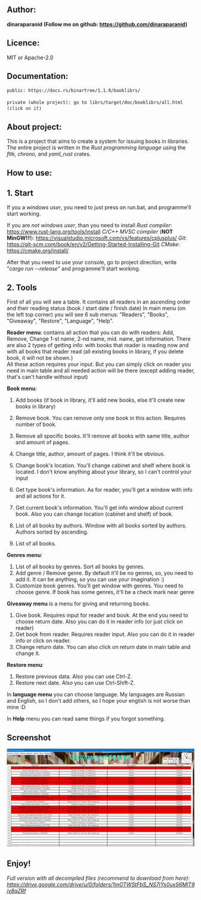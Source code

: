**Author**: 
--------------------------
**dinaraparanid (Follow me on github: https://github.com/dinaraparanid)**

**Licence**: 
--------------------------
MIT or Apache-2.0

**Documentation**: 
--------------------------

    public: https://docs.rs/binartree/1.1.9/booklibrs/
		
    private (whole project): go to librs/target/doc/booklibrs/all.html (click on it)
**About project**:
--------------------------
This is a project that aims to create a system for issuing books in libraries.
The entire project is written in the *Rust programming language* using the *fltk, chrono,* and *yaml_rust* crates.

**How to use**:
--------------------------

**1. Start**
--------------------------

If you a *windows user*, you need to just press on run.bat, and programme'll start working.

If you are *not windows user*, than you need to install 
*Rust compiler*: https://www.rust-lang.org/tools/install
*C/C++ MVSC compiler* (**NOT MinGW!!!**): https://visualstudio.microsoft.com/vs/features/cplusplus/
*Git*: https://git-scm.com/book/en/v2/Getting-Started-Installing-Git
*CMake*: https://cmake.org/install/

After that you need to use your console, go to project direction, write "*cargo run --release*" and programme'll start working.

**2. Tools**
--------------------------
First of all you will see a table. It contains all readers in an ascending order and their reading status (book / start date / finish date)
In main menu (on the left top corner) you will see 6 sub menus: "Readers", "Books", "Giveaway", "Restore", "Language", "Help".

**Reader menu**: contains all action that you can do with readers: Add, Remove, Change 1-st name, 2-nd name, mid. name, get information.
There are also 2 types of getting info: with books that reader is reading now and with all books that reader read 
(all existing books in library, if you delete book, it will not be shown.)  
All these action requires your input. But you can simply click on reader you need in main table and all needed action will be there 
(except adding reader, that's can't handle without input)

**Book menu**:
1) Add books (if book in library, it'll add new books, else it'll create new books in library)
2) Remove book. You can remove only one book in this action. Requires number of book.
3) Remove all specific books. It'll remove all books with same title, author and amount of pages.
4) Change title, author, amount of pages. I think it'll be obvious.
5) Change book's location. You'll change cabinet and shelf where book is located. I don't know anything about your library, so I can't
 control your input

6) Get type book's information. As for reader, you'll get a window with info and all actions for it.
7) Get current book's information. You'll get info window about current book. Also you can change location (cabinet and shelf) of book.
8) List of all books by authors. Window with all books sorted by authors. Authors sorted by ascending.
9) List of all books.

**Genres menu**:
1) List of all books by genres. Sort all books by genres.
2) Add genre / Remove genre. By default it'll be no genres, so, you need to add it. It can be anything, so you can use your imagination :)
3) Customize book genres. You'll get window with genres. You need to choose genre. If book has some genres, it'll be a check mark near genre

**Giveaway menu** is a menu for giving and returning books.
1) Give book. Requires input for reader and book. At the end you need to choose return date. Also you can do it in reader info 
(or just click on reader)
2) Get book from reader. Requires reader input. Also you can do it in reader info or click on reader.
3) Change return date. You can also click on return date in main table and change it.

**Restore menu**:
1) Restore previous data. Also you can use Ctrl-Z.
2) Restore next date. Also you can use Ctrl-Shift-Z.

In **language menu** you can choose language. My languages are Russian and English, so I don't add others, 
so I hope your english is not worse than mine :D

In **Help** menu you can read same things if you forgot something.

Screenshot
--------------------------

![1](screen.png)

**Enjoy!**   
--------------------------

*Full version with all decompiled files (recommend to download from here):
 https://drive.google.com/drive/u/0/folders/1mOTWStFbS_NS7iYs0uxS6MlT9jv8qZRf*


